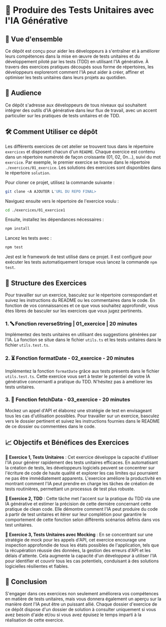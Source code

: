 # 🧪 Produire des Tests Unitaires avec l'IA Générative

## 👀 Vue d'ensemble

Ce dépôt est conçu pour aider les développeurs à s'entraîner et à améliorer leurs compétences dans la mise en œuvre de tests unitaires et du développement piloté par les tests (TDD) en utilisant l'IA générative. À travers des exercices pratiques découpés sous forme de répertoires, les développeurs exploreront comment l'IA peut aider à créer, affiner et optimiser les tests unitaires dans leurs projets au quotidien.

## 👤 Audience

Ce dépôt s'adresse aux développeurs de tous niveaux qui souhaitent intégrer des outils d'IA générative dans leur flux de travail, avec un accent particulier sur les pratiques de tests unitaires et de TDD.

## 🛠️ Comment Utiliser ce dépôt

Les différents exercices de cet atelier se trouvent tous dans le répertoire `exercices` et disposent chacun d'un `README`. Chaque exercice est contenu dans un répertoire numéroté de façon croissante (01, 02, 0n...), suivi du mot `exercice`. Par exemple, le premier exercice se trouve dans le répertoire `./exercices/01_exercice`. Les solutions des exercices sont disponibles dans le répertoire `solution`.

Pour cloner ce projet, utilisez la commande suivante :

```bash
git clone <A AJOUTER L'URL DU REPO FINAL>
```

Naviguez ensuite vers le répertoire de l'exercice voulu :

```bash
cd ./exercices/01_exercice1
```

Ensuite, installez les dépendances nécessaires :

```bash
npm install
```

Lancez les tests avec :

```bash
npm test
```

Jest est le framework de test utilisé dans ce projet. Il est configuré pour exécuter les tests automatiquement lorsque vous lancez la commande `npm test`.

## 🧩 Structure des Exercices
Pour travailler sur un exercice, basculez sur le répertoire correspondant et suivez les instructions du README ou les commentaires dans le code. En fonction de vos connaissances et ce que vous souhaitez approfondir, vous êtes libres de basculer sur les exercices que vous jugez pertinents.

### 1. 🔤 Fonction reverseString | 01_exercice | 20 minutes
Implémentez des tests unitaires en utilisant des suggestions générées par l'IA. La fonction se situe dans le fichier `utils.ts` et les tests unitaires dans le fichier `utils.test.ts`. 

### 2. ⏳ Fonction formatDate - 02_exercice - 20 minutes
Implémentez la fonction `formatDate` grâce aux tests présents dans le fichier `utils.test.ts`. Cette exercice vous sert à tester le potentiel de votre IA générative concernantl a pratique du TDD.
N'hésitez pas à améliorer les tests unitaires.

### 3. 👥 Fonction fetchData - 03_exercice - 20 minutes
Mockez un appel d'API et élaborez une stratégie de test en envisageant tous les cas d'utilisation possibles.
Pour travailler sur un exercice, basculez vers le dossier pertinent et suivez les instructions fournies dans le README de ce dossier ou commentées dans le code.

## 📈 Objectifs et Bénéfices des Exercices

**📝 Exercice 1, Tests Unitaires** : Cet exercice développe la capacité d'utiliser l'IA pour générer rapidement des tests unitaires efficaces. En automatisant la création de tests, les développeurs logiciels peuvent se concentrer sur l'écriture de code de haute qualité et explorer les cas limites qui pourraient ne pas être immédiatement apparents. L'exercice améliore la productivité en montrant comment l'IA peut prendre en charge les tâches de création de tests routinières, permettant un processus de test plus robuste.

**🧩 Exercice 2, TDD** : Cette tâche met l'accent sur la pratique du TDD via une IA générative et estimer la précision de cette dernière concernant cette pratique de clean code. Elle démontre comment l'IA peut produire du code à partir de test unitaires et itérer sur leur complétion pour garantire le comportement de cette fonction selon différents scénarios définis dans vos test unitaires.

**🤖 Exercice 3, Tests Unitaires avec Mocking** : En se concentrant sur une stratégie de mock pour les appels d'API, cet exercice encourage une inspection approfondie de tous les états possibles de l'application, tels que la récupération réussie des données, la gestion des erreurs d'API et les délais d'attente. Cela augmente la capacité d'un développeur à utiliser l'IA pour identifier et couvrir tous les cas potentiels, conduisant à des solutions logicielles résilientes et fiables.

## 🎯 Conclusion
S'engager dans ces exercices non seulement améliorera vos compétences en matière de tests unitaires, mais vous donnera également un aperçu sur la manière dont l'IA peut être un puissant allié. Chaque dossier d'exercice de ce dépôt dispose d'un dossier de solution à consulter uniquement si vous avez besoin d'aide et/ou si vous avez épuisez le temps imparti à la réalisation de cette exercice.
